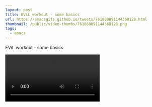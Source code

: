 ```yaml
---
layout: post
title: EViL workout - some basics
url: https://emacsgifs.github.io/tweets/761868891144368128.html
thumbnail: /public/video-thumbs/761868891144368128.png
tags:
  - emacs
---
```


EViL workout - some basics

<video controls autoplay>
  <source src="/public/videos/761868891144368128.mp4" type="video/mp4">
    Sorry your browser does not support the video tag, maybe time to upgrade?
</video>
